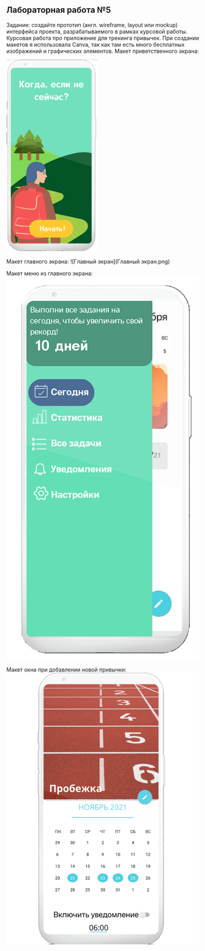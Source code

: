 ## Лабораторная работа №5 
Задание: создайте прототип (англ. wireframe, layout или mockup) интерфейса проекта, разрабатываемого в рамках курсовой работы. 
Курсовая работа про приложение для трекинга привычек. При создании макетов я использовала Canva, так как там есть много бесплатных изображений и графических элементов.
Макет приветственного экрана:

<img src="Приветствие.png" height="500">

Макет главного экрана:
![Главный экран](Главный экран.png)

Макет меню из главного экрана:
![Меню](Меню.png)

Макет окна при добавлении новой привычки:
![Привычка](Привычка.png)
